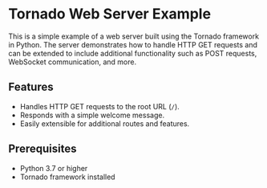 # Tornado Web Server Example

This is a simple example of a web server built using the Tornado framework in Python. The server demonstrates how to handle HTTP GET requests and can be extended to include additional functionality such as POST requests, WebSocket communication, and more.

## Features
- Handles HTTP GET requests to the root URL (`/`).
- Responds with a simple welcome message.
- Easily extensible for additional routes and features.

## Prerequisites
- Python 3.7 or higher
- Tornado framework installed
